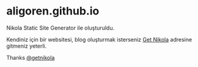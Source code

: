 # aligoren.github.io

Nikola Static Site Generator ile oluşturuldu.

Kendiniz için bir websitesi, blog oluşturmak isterseniz [Get Nikola](http://getnikola.com/) adresine gitmeniz yeterli.

Thanks [@getnikola](https://github.com/getnikola)

